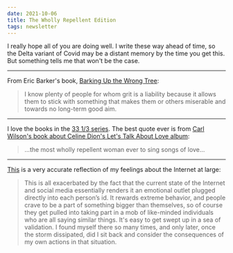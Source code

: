 ```yaml
---
date: 2021-10-06
title: The Wholly Repellent Edition
tags: newsletter
---
```


I really hope all of you are doing well. I write these way ahead of time, so the Delta variant of Covid may be a distant memory by the time you get this. But something tells me that won't be the case.
___

From Eric Barker's book, [Barking Up the Wrong Tree](https://bookshop.org/books/barking-up-the-wrong-tree-the-surprising-science-behind-why-everything-you-know-about-success-is-mostly-wrong/9780062416049):

> I know plenty of people for whom grit is a liability because it allows them to stick with something that makes them or others miserable and towards no long-term good aim.
___

I love the books in the [33 1/3 series](https://www.bloomsbury.com/us/series/33-13/). The best quote ever is from [Carl Wilson's book about Celine Dion's Let's Talk About Love album](https://www.bloomsbury.com/us/lets-talk-about-love-9781623563288/):

> …the most wholly repellent woman ever to sing songs of love...

---

[This](https://www.nooctothorpe.com/blog/2021/6/4/hey-so-i-think-i-fucking-hate-the-internet) is a very accurate reflection of my feelings about the Internet at large: 

> This is all exacerbated by the fact that the current state of the Internet and social media essentially renders it an emotional outlet plugged directly into each person’s id. It rewards extreme behavior, and people crave to be a part of something bigger than themselves, so of course they get pulled into taking part in a mob of like-minded individuals who are all saying similar things. It's easy to get swept up in a sea of validation. I found myself there so many times, and only later, once the storm dissipated, did I sit back and consider the consequences of my own actions in that situation.
